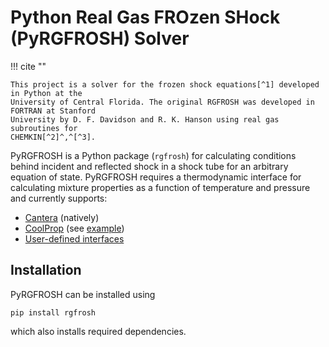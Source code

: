 # Python Real Gas FROzen SHock (PyRGFROSH) Solver

!!! cite ""
    
    This project is a solver for the frozen shock equations[^1] developed in Python at the
    University of Central Florida. The original RGFROSH was developed in FORTRAN at Stanford 
    University by D. F. Davidson and R. K. Hanson using real gas subroutines for 
    CHEMKIN[^2]^,^[^3]. 
    

PyRGFROSH is a Python package (`rgfrosh`) for calculating conditions behind incident and reflected shock in
a shock tube for an arbitrary equation of state. PyRGFROSH requires a thermodynamic interface 
for calculating mixture properties as a function of temperature and pressure and currently supports:

- [Cantera](https://github.com/cantera/cantera) (natively)
- [CoolProp](https://github.com/CoolProp/CoolProp) (see [example](guide/#coolprop-example)) 
- [User-defined interfaces](guide/#user-defined-interfaces)



## Installation

PyRGFROSH can be installed using

```
pip install rgfrosh
```

which also installs required dependencies.

[^1]: Davidson, D.F. and Hanson, R.K. (1996), Real Gas Corrections in Shock Tube Studies 
at High Pressures. Isr. J. Chem., 36: 321-326. 
[https://doi.org/10.1002/ijch.199600044](https://doi.org/10.1002/ijch.199600044)
[^2]: P. Barry Butler, "Real Gas Equations of State for Chemkin" Sandia Report No. 
SAND88-3188 (1988). [https://doi.org/10.2172/6224858](https://doi.org/10.2172/6224858)
[^3]: R. G. Schmitt, P. B. Butler, N. B. French "Chemkin real gas: a Fortran package for 
analaysis of thermodynamic properties and chemical kinetics in non-ideal systems," 
U. of Iowa Report UIME PPB 93-006 (1994).
